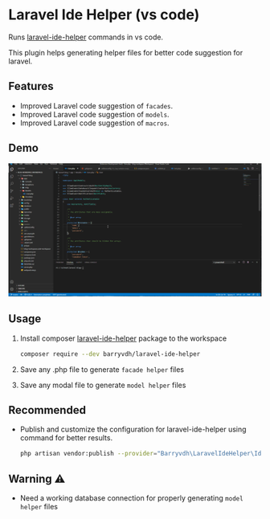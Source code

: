 # Laravel Ide Helper (vs code)

Runs [laravel-ide-helper](https://github.com/barryvdh/laravel-ide-helper) commands in vs code.

This plugin helps generating helper files for better code suggestion for laravel.

## Features

- Improved Laravel code suggestion of `facades`.
- Improved Laravel code suggestion of `models`.
- Improved Laravel code suggestion of `macros`.


## Demo

![demo](demo.gif)

## Usage

1. Install composer [laravel-ide-helper](https://github.com/barryvdh/laravel-ide-helper) package to the workspace

	``` bash
	composer require --dev barryvdh/laravel-ide-helper
	```
2. Save any .php file to generate `facade helper` files
3. Save any modal file to generate `model helper` files

## Recommended
- Publish and customize the configuration for laravel-ide-helper using command for better results. 
	``` bash
	php artisan vendor:publish --provider="Barryvdh\LaravelIdeHelper\IdeHelperServiceProvider" --tag=config
	```


## Warning :warning:
- Need a working database connection for properly generating `model helper` files




